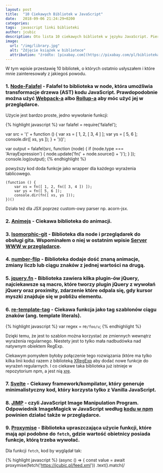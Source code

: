 ```yaml
---
layout: post
title:  "10 Ciekawych Bibliotek w JavaScript"
date:   2018-09-06 21:24:29+0200
categories:
tags:  javascript linki biblioteki
author: jcubic
description: Oto lista 10 ciekawych bibliotek w języku JavaScript. Pierwszy wpis z cyklu listy 10 bibliotek.
image:
  url: "/img/library.jpg"
  alt: "Zdjęcie książek w bibliotece"
  attribution: "źródło: [pixabay.com](https://pixabay.com/pl/biblioteka-ksi%C4%85%C5%BCki-czytelnia-488690/)"
---
```


W tym wpisie przestawię 10 bibliotek, o których ostatnio usłyszałem i które mnie zainteresowały z jakiegoś powodu.

<!-- more -->


### 1. [Node-Falafel](https://github.com/substack/node-falafel) - Falafel to biblioteka w node, która umożliwia transformacje drzewa (AST) kodu JavaScript. Prawdopodobnie można użyć [Webpack-a](https://webpack.js.org/) albo [Rollup-a](https://rollupjs.org) aby móc użyć jej w przeglądarce.

Użycie jest bardzo proste, jedno wywołanie funkcji:


{% highlight javascript %}
var falafel = require('falafel');

var src = '(' + function () {
    var xs = [ 1, 2, [ 3, 4 ] ];
    var ys = [ 5, 6 ];
    console.dir([ xs, ys ]);
} + ')()';

var output = falafel(src, function (node) {
    if (node.type === 'ArrayExpression') {
        node.update('fn(' + node.source() + ')');
    }
});
console.log(output);
{% endhighlight %}

powyższy kod doda funkcje jako wrapper dla każdego wyrażenia tablicowego.

```
(function () {
    var xs = fn([ 1, 2, fn([ 3, 4 ]) ]);
    var ys = fn([ 5, 6 ]);
    console.dir(fn([ xs, ys ]));
})()
```

Działa też dla JSX poprzez custom-owy parser np. acorn-jsx.

### 2. [Animejs](http://animejs.com/) - Ciekawa biblioteka do animacji.

### 3. [Isomorphic-git](https://isomorphic-git.org/) - Biblioteka dla node i przeglądarek do obsługi gita. Wspominałem o niej w ostatnim wpisie [Server WWW w przeglądarce](/2018/08/serwer-www-w-przegladarce.html).

### 4. [number-flip](https://github.com/gaoryrt/number-flip) - Biblioteka dodaje dość znaną animacje, zmiany liczb lub ciągu znaków z jednej wartości na drugą.

### 5. [jquery.fn](https://github.com/padolsey-archive/jquery.fn/) - Biblioteka zawiera kilka plugin-ów jQuery, najciekawsze są macro, które tworzy plugin jQuery z wywołań jQuery oraz proximity, zdarzenie które odpala się, gdy kursor myszki znajduje się w pobliżu elementu.


### 6. [re-template-tag](http://2ality.com/2017/07/re-template-tag.html) - Ciekawa funkcja jako tag szablonów ciągu znaków (ang. template literals).

{% highlight javascript %}
var regex = re`/foo/u`;
{% endhighlight %}

Dzięki temu, że jest to szablon można korzystać ze zmiennych wewnątrz wyrażenia regularnego. Niestety jest to tylko mała nadbudówka nad natywnym obiektem RegExp.

Ciekawym pomysłem byłoby połączenie tego rozwiązania (które ma tylko kilka linii kodu) razem
z biblioteką [XRegExp](https://github.com/slevithan/xregexp) aby dodać nowe funkcje do wyrażeń regularnych.
I co ciekawe taka biblioteka już istnieje w repozytorium npm, a jest nią [xre](https://www.npmjs.com/package/xre).

### 7. [Svelte](https://svelte.technology/) - Ciekawy framework/kompilator, który generuje minimalistyczny kod, który korzysta tylko z Vanilla JavaScript.

### 8. [JIMP](https://github.com/oliver-moran/jimp) - czyli JavaScript Image Manipulation Program. Odpowiednik ImageMagick w JavaScript według [kodu w npm](https://unpkg.com/jimp) powinien działać także w przeglądarce.

### 9. [Proxymise](https://github.com/kozhevnikov/proxymise) - Biblioteka upraszczająca użycie funkcji, które mają api podobne do `fetch`, gdzie wartość obietnicy posiada funkcje, którą trzeba wywołać.

Dla funkcji `fetch`, kod by wyglądał tak:

{% highlight javascript %}
(async () => {
    const value = await proxymise(fetch('https://jcubic.pl/feed.xml'))
        .text().match(/<title>(.*?)<\/title>/)[1];
    document.body.innerHTML = value;
})();
{% endhighlight %}

gdyby mieć już zdefiniowaną funkcje compose lub pipe, z jakiejś biblioteki lub własną, to można by nadpisać fetch:

{% highlight javascript %}
window.fetch = compose(fetch, proxymise);
// lub
window.fetch = pipe(proxymise, fetch);
{% endhighlight %}

### 10. [Shimport](https://github.com/rich-harris/shimport) - Biblioteka, która umożliwia korzystanie z nowej funkcji w JavaScript, jaką są importy, (moduły ES2015), w każdej przeglądarce.

